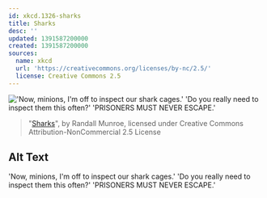 ```yaml
---
id: xkcd.1326-sharks
title: Sharks
desc: ''
updated: 1391587200000
created: 1391587200000
sources:
  name: xkcd
  url: 'https://creativecommons.org/licenses/by-nc/2.5/'
  license: Creative Commons 2.5
---
```

!['Now, minions, I'm off to inspect our shark cages.' 'Do you really need to inspect them this often?' 'PRISONERS MUST NEVER ESCAPE.'](https://imgs.xkcd.com/comics/sharks.png)
> "[Sharks](https://xkcd.com/1326/)", by Randall Munroe, licensed under Creative Commons Attribution-NonCommercial 2.5 License

## Alt Text
'Now, minions, I'm off to inspect our shark cages.' 'Do you really need to inspect them this often?' 'PRISONERS MUST NEVER ESCAPE.'
